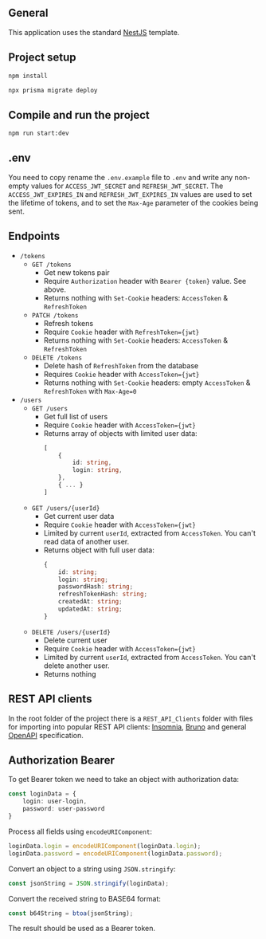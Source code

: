 ## General
This application uses the standard [NestJS](https://nestjs.com/) template.
## Project setup
```sh
npm install
```
```sh
npx prisma migrate deploy
```
## Compile and run the project
```sh
npm run start:dev
```
## .env
You need to copy rename the `.env.example` file to `.env` and write any non-empty values for `ACCESS_JWT_SECRET` and `REFRESH_JWT_SECRET`.
The `ACCESS_JWT_EXPIRES_IN` and `REFRESH_JWT_EXPIRES_IN` values are used to set the lifetime of tokens, and to set the `Max-Age` parameter of the cookies being sent.
## Endpoints
- `/tokens`
    - `GET /tokens`
        - Get new tokens pair
        - Require `Authorization` header with `Bearer {token}` value. See above.
        - Returns nothing with `Set-Cookie` headers: `AccessToken` & `RefreshToken`
    - `PATCH /tokens`
        - Refresh tokens
        - Require `Cookie` header with `RefreshToken={jwt}`
        - Returns nothing with `Set-Cookie` headers: `AccessToken` & `RefreshToken`
    - `DELETE /tokens`
        - Delete hash of `RefreshToken` from the database
        - Requires `Cookie` header with `AccessToken={jwt}`
        - Returns nothing with `Set-Cookie` headers: empty `AccessToken` & `RefreshToken` with `Max-Age=0`
- `/users`
    - `GET /users`
        - Get full list of users
        - Require `Cookie` header with `AccessToken={jwt}`
        - Returns array of objects with limited user data:
          ```ts
          [
              {
                  id: string,
                  login: string,
              },
              { ... }
          ]
          ```
    - `GET /users/{userId}`
        - Get current user data
        - Require `Cookie` header with `AccessToken={jwt}`
        - Limited by current `userId`, extracted from `AccessToken`. You can't read data of another user.
        - Returns object with full user data:
          ```ts
          {
              id: string;
              login: string;
              passwordHash: string;
              refreshTokenHash: string;
              createdAt: string;
              updatedAt: string;
          }
          ```
    - `DELETE /users/{userId}`
        - Delete current user
        - Require `Cookie` header with `AccessToken={jwt}`
        - Limited by current `userId`, extracted from `AccessToken`. You can't delete another user.
        - Returns nothing
## REST API clients
In the root folder of the project there is a `REST_API_Clients` folder with files for importing into popular REST API clients: [Insomnia](https://insomnia.rest/), [Bruno](https://www.usebruno.com/) and general [OpenAPI](https://www.openapis.org/) specification.
## Authorization Bearer
To get Bearer token we need to take an object with authorization data:
```ts
const loginData = {
	login: user-login,
	password: user-password
}
```
Process all fields using `encodeURIComponent`:
```ts
loginData.login = encodeURIComponent(loginData.login);  
loginData.password = encodeURIComponent(loginData.password);
```
Convert an object to a string using `JSON.stringify`:
```ts
const jsonString = JSON.stringify(loginData);
```
Convert the received string to BASE64 format:
```ts
const b64String = btoa(jsonString);
```
The result should be used as a Bearer token. 